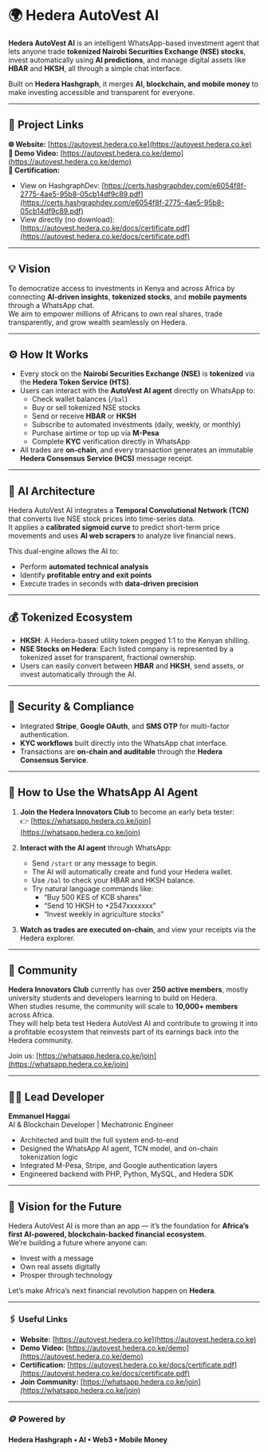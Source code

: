 # 🌍 Hedera AutoVest AI

**Hedera AutoVest AI** is an intelligent WhatsApp-based investment agent that lets anyone trade **tokenized Nairobi Securities Exchange (NSE) stocks**, invest automatically using **AI predictions**, and manage digital assets like **HBAR** and **HKSH**, all through a simple chat interface.

Built on **Hedera Hashgraph**, it merges **AI, blockchain, and mobile money** to make investing accessible and transparent for everyone.

---

## 🚀 Project Links

**🌐 Website:** [https://autovest.hedera.co.ke](https://autovest.hedera.co.ke)  
**🎥 Demo Video:** [https://autovest.hedera.co.ke/demo](https://autovest.hedera.co.ke/demo)  
**📜 Certification:**  
- View on HashgraphDev: [https://certs.hashgraphdev.com/e6054f8f-2775-4ae5-95b8-05cb14df9c89.pdf](https://certs.hashgraphdev.com/e6054f8f-2775-4ae5-95b8-05cb14df9c89.pdf)  
- View directly (no download): [https://autovest.hedera.co.ke/docs/certificate.pdf](https://autovest.hedera.co.ke/docs/certificate.pdf)

---

## 💡 Vision

To democratize access to investments in Kenya and across Africa by connecting **AI-driven insights**, **tokenized stocks**, and **mobile payments** through a WhatsApp chat.  
We aim to empower millions of Africans to own real shares, trade transparently, and grow wealth seamlessly on Hedera.

---

## ⚙️ How It Works

- Every stock on the **Nairobi Securities Exchange (NSE)** is **tokenized** via the **Hedera Token Service (HTS)**.
- Users can interact with the **AutoVest AI agent** directly on WhatsApp to:
  - Check wallet balances (`/bal`)
  - Buy or sell tokenized NSE stocks
  - Send or receive **HBAR** or **HKSH**
  - Subscribe to automated investments (daily, weekly, or monthly)
  - Purchase airtime or top up via **M-Pesa**
  - Complete **KYC** verification directly in WhatsApp
- All trades are **on-chain**, and every transaction generates an immutable **Hedera Consensus Service (HCS)** message receipt.

---

## 🧠 AI Architecture

Hedera AutoVest AI integrates a **Temporal Convolutional Network (TCN)** that converts live NSE stock prices into time-series data.  
It applies a **calibrated sigmoid curve** to predict short-term price movements and uses **AI web scrapers** to analyze live financial news.

This dual-engine allows the AI to:
- Perform **automated technical analysis**  
- Identify **profitable entry and exit points**  
- Execute trades in seconds with **data-driven precision**

---

## 💰 Tokenized Ecosystem

- **HKSH**: A Hedera-based utility token pegged 1:1 to the Kenyan shilling.  
- **NSE Stocks on Hedera**: Each listed company is represented by a tokenized asset for transparent, fractional ownership.  
- Users can easily convert between **HBAR** and **HKSH**, send assets, or invest automatically through the AI.

---

## 🔐 Security & Compliance

- Integrated **Stripe**, **Google OAuth**, and **SMS OTP** for multi-factor authentication.  
- **KYC workflows** built directly into the WhatsApp chat interface.  
- Transactions are **on-chain and auditable** through the **Hedera Consensus Service**.

---

## 📱 How to Use the WhatsApp AI Agent

1. **Join the Hedera Innovators Club** to become an early beta tester:  
   👉 [https://whatsapp.hedera.co.ke/join](https://whatsapp.hedera.co.ke/join)

2. **Interact with the AI agent** through WhatsApp:
   - Send `/start` or any message to begin.  
   - The AI will automatically create and fund your Hedera wallet.  
   - Use `/bal` to check your HBAR and HKSH balance.  
   - Try natural language commands like:
     - “Buy 500 KES of KCB shares”
     - “Send 10 HKSH to +2547xxxxxxx”
     - “Invest weekly in agriculture stocks”

3. **Watch as trades are executed on-chain**, and view your receipts via the Hedera explorer.

---

## 👥 Community

**Hedera Innovators Club** currently has over **250 active members**, mostly university students and developers learning to build on Hedera.  
When studies resume, the community will scale to **10,000+ members** across Africa.  
They will help beta test Hedera AutoVest AI and contribute to growing it into a profitable ecosystem that reinvests part of its earnings back into the Hedera community.

Join us: [https://whatsapp.hedera.co.ke/join](https://whatsapp.hedera.co.ke/join)

---

## 🧑‍💻 Lead Developer

**Emmanuel Haggai**  
AI & Blockchain Developer | Mechatronic Engineer  
- Architected and built the full system end-to-end  
- Designed the WhatsApp AI agent, TCN model, and on-chain tokenization logic  
- Integrated M-Pesa, Stripe, and Google authentication layers  
- Engineered backend with PHP, Python, MySQL, and Hedera SDK

---

## 🌟 Vision for the Future

Hedera AutoVest AI is more than an app — it’s the foundation for **Africa’s first AI-powered, blockchain-backed financial ecosystem**.  
We’re building a future where anyone can:
- Invest with a message  
- Own real assets digitally  
- Prosper through technology  

Let’s make Africa’s next financial revolution happen on **Hedera**.

---

### 🖇️ Useful Links

- **Website:** [https://autovest.hedera.co.ke](https://autovest.hedera.co.ke)  
- **Demo Video:** [https://autovest.hedera.co.ke/demo](https://autovest.hedera.co.ke/demo)  
- **Certification:** [https://autovest.hedera.co.ke/docs/certificate.pdf](https://autovest.hedera.co.ke/docs/certificate.pdf)  
- **Join Community:** [https://whatsapp.hedera.co.ke/join](https://whatsapp.hedera.co.ke/join)

---

### 🪙 Powered by
**Hedera Hashgraph • AI • Web3 • Mobile Money**


